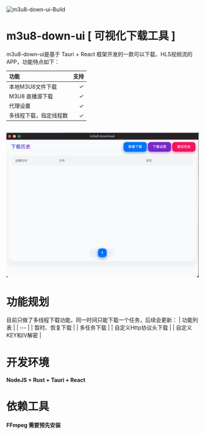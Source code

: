 
![m3u8-down-ui-Build](https://img.shields.io/github/workflow/status/heisir2014/M3U8-Downloader/M3U8-Downloader-Build?style=flat-square)

# m3u8-down-ui [ 可视化下载工具 ]
m3u8-down-ui是基于 Tauri + React 框架开发的一款可以下载、HLS视频流的APP，功能特点如下：

| 功能 | 支持 |
| :-- | --: |
| 本地M3U8文件下载 | ✓ |
| M3U8 直播源下载 | ✓ |
| 代理设置 | ✓ |
| 多线程下载，指定线程数 | ✓ |

<div align="center">
    <br>
    <img width="739" src="https://github.com/chu108/m3u8-down-ui/blob/master/public/m3ui.gif" alt="M3U8-Downloader">
    <br>
</div>

# 功能规划

目前只做了多线程下载功能，同一时间只能下载一个任务，后续会更新：
| 功能列表 |
| :-- | 
| 暂时、恢复下载  |
| 多任务下载 |
| 自定义Http协议头下载 |
| 自定义KEY和IV解密 |

# 开发环境
#### NodeJS + Rust + Tauri + React

# 依赖工具
#### FFmpeg 需要预先安装
